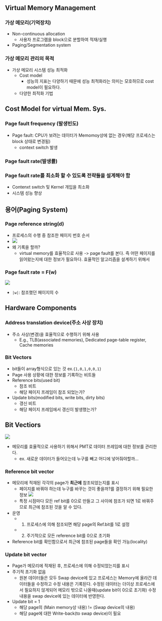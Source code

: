 ## Virtual Memory Management
### 가상 메모리(기억장치)
- Non-continuous allocation
  - 사용자 프로그램을 block으로 분할하여 적재/실행
- Paging/Segmentation system

### 가상 메모리 관리의 목적
- 가상 메모리 시스템 성능 최적화
  - Cost model
    - 성능의 지표는 다양하기 때문에 성능 최적화라는 의미는 모호하므로 cost model이 필요하다.
  - 다양한 최적화 기법
  
## Cost Model for virtual Mem. Sys.
### Page fault frequency (발생빈도)
- Page fault: CPU가 보려는 데이터가 Memomoy상에 없는 경우(해당 프로세스는 block 상태로 변경됨)
  - context switch 발생
### Page fault rate(발생률)
### Page fault rate를 최소화 할 수 있도록 전략들을 설계해야 함
- Contenxt switch 및 Kernel 개입을 최소화
- 시스템 성능 향상
## 용어(Paging System)
### Page reference string(d)
- 프로세스의 수행 중 참조한 페이지 번호 순서
- ![](https://images.velog.io/images/langssi/post/2981ff9f-3b07-4fac-bfa7-a5178493738a/image.png)
- 왜 기록을 할까?
  - virtual memory를 효율적으로 사용 -> page fault를 본다. 즉 어떤 페이지를 읽어왔는지에 대한 정보가 필요하다. 효율적인 알고리즘을 설계하기 위해서

### Page fault rate = F(w)
![](https://images.velog.io/images/langssi/post/b17c35c9-f569-42ef-8eaa-7379e27a57e5/image.png)
- `|w|`: 참조했던 페이지의 수

## Hardware Components
### Address translation device(주소 사상 장치)
- 주소 사상(변경)을 효율적으로 수행하기 위해 사용
  - E.g., TLB(associated memories), Dedicated page-table register, Cache memories
### Bit Vectors
- bit들이 array형식으로 있는 것 ex.`{1,0,1,0,0,1}`
- Page 사용 상황에 대한 정보를 기록하는 비트들
- Reference bits(used bit)
  - 참조 비트
  - 해당 페이지 프레임이 참조 되었는가?
- Update bits(modified bits, write bits, dirty bits)
  - 갱신 비트
  - 해당 페이지 프레임에서 갱신이 발생했는가?
  
## Bit Vectiors
![](https://images.velog.io/images/langssi/post/df48345d-3ff0-4095-9586-bbbcd03049ff/image.png)
- 메모리를 효율적으로 사용하기 위해서 PMT로 데이터 프레임에 대한 정보를 관리한다.
  - ex. 새로운 데이터가 들어오는데 누구를 빼고 어디에 넣어줘야할까...
### Reference bit vector
- 메모리에 적재된 각각의 page가 **최근에** 참조되었는지를 표시
  - 페이지를 바꿔야 하는데 누구를 바꾸는 것이 좋을까?를 결정하기 위해 필요한 정보
  ![](https://images.velog.io/images/langssi/post/3a849393-d2b1-43a2-9a08-31e5ef27bbff/image.png)
  - 특정 시점마다 모든 ref bit를 0으로 만들고 그 사이에 참조가 되면 1로 바꿔주므로 최근에 참조된 것을 알 수 있다.
- 운영
  - 1. 프로세스에 의해 참조되면 해당 page의 Ref.bit를 1로 설정
  - 2. 주기적으로 모든 reference bit를 0으로 초기화
- Reference bit를 확인함으로서 최근에 참조된 page들을 확인 가능(locality)

### Update bit vector
- Page가 메모리에 적재된 후, 프로세스에 의해 수정되었는지를 표시
- 주기적 초기화 없음
  - 원본 데이터들은 모두 Swap device에 있고 프로세스는 Memory에 올라간 데이터들을 수정하고 수정 내용은 기록된다. 수정된 데이터는 더이상 프로세스에서 필요하지 않게되어 메모리 밖으로 나올때(update bit이 0으로 초기화) 수정 내용을 swap device에 있는 데이터에 반영한다.
- Update bit = 1
  - 해당 page의 (Main memory상 내용) != (Swap device의 내용)
  - 해당 page에 대한 Write-back(to swap device)이 필요
